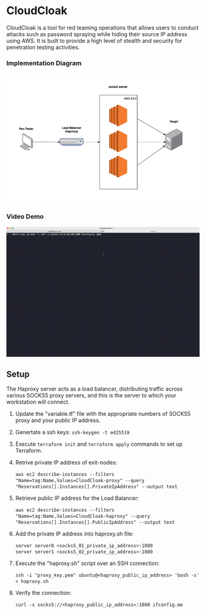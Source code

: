 # CloudCloak

CloudCloak is a tool for red teaming operations that allows users to conduct attacks such as password spraying while hiding their source IP address using AWS. It is built to provide a high level of stealth and security for penetration testing activities.

### Implementation Diagram

![alt text](./docs/images/network.png "Network Diagram")

### Video Demo

![alt text](./docs/images/CloudCloak_ifconfig.gif "Network Diagram")

## Setup

The Haproxy server acts as a load balancer, distributing traffic across various SOCKS5 proxy servers, and this is the server to which your workstation will connect.

1. Update the "variable.tf" file with the appropriate numbers of SOCKS5 proxy and your public IP address.

2. Genertate a ssh keys: `ssh-keygen -t ed25519`

3. Execute `terraform init` and `terraform apply` commands to set up Terraform.

4. Retrive private IP address of exit-nodes:

   ```
   aws ec2 describe-instances --filters "Name=tag:Name,Values=CloudCloak-proxy" --query "Reservations[].Instances[].PrivateIpAddress" --output text
   ```

5. Retrieve public IP address for the Load Balancer:

   ```
   aws ec2 describe-instances --filters "Name=tag:Name,Values=CloudCloak-haproxy" --query "Reservations[].Instances[].PublicIpAddress" --output text
   ```

6. Add the private IP address into haproxy.sh file:

   ```
   server server0 <socks5_01_private_ip_address>:1080
   server server1 <socks5_02_private_ip_address>:1080
   ```

7. Execute the "haproxy.sh" script over an SSH connection:

   ```
   ssh -i "proxy_key.pem" ubuntu@<haproxy_public_ip_address> 'bash -s' < haproxy.sh
   ```

8. Verify the connection:

   ```
   curl -x socks5://<haproxy_public_ip_address>:1080 ifconfig.me
   ```
